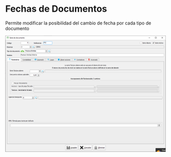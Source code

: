 # Fechas de Documentos

Permite modificar la posibilidad del cambio de fecha por cada tipo de documento

![](../../../.gitbook/assets/image%20%28302%29.png)

